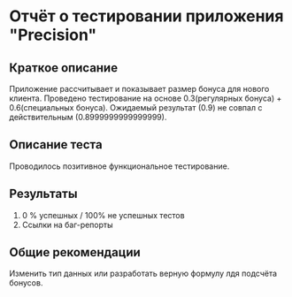 # Отчёт о тестировании приложения "Precision"

## Краткое описание

Приложение рассчитывает и показывает размер бонуса для нового клиента.
Проведено тестирование на основе 0.3(регулярных бонуса) + 0.6(специальных бонуса). Ожидаемый результат (0.9) не совпал с действительным (0.8999999999999999).

## Описание теста

Проводилось позитивное функциональное тестирование. 

## Результаты

1. 0 % успешных / 100% не успешных тестов
2. Ссылки на баг-репорты

## Общие рекомендации

Изменить тип данных или разработать верную формулу лдя подсчёта бонусов.